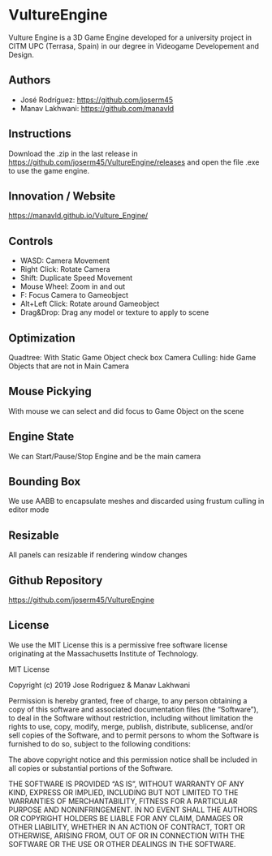 # VultureEngine

Vulture Engine is a 3D Game Engine developed for a university project in CITM UPC (Terrasa, Spain) in our degree in Videogame Developement and Design.


## Authors

* José Rodríguez: https://github.com/joserm45
* Manav Lakhwani: https://github.com/manavld

## Instructions

Download the .zip in the last release in https://github.com/joserm45/VultureEngine/releases and open the file .exe to use the game engine.

## Innovation / Website

https://manavld.github.io/Vulture_Engine/

## Controls

* WASD: Camera Movement
* Right Click: Rotate Camera
* Shift: Duplicate Speed Movement
* Mouse Wheel: Zoom in and out
* F: Focus Camera to Gameobject
* Alt+Left Click: Rotate around Gameobject
* Drag&Drop: Drag any model or texture to apply to scene

## Optimization

Quadtree: With Static Game Object check box
Camera Culling: hide Game Objects that are not in Main Camera

## Mouse Pickying

With mouse we can select and did focus to Game Object on the scene

## Engine State

We can Start/Pause/Stop Engine and be the main camera

## Bounding Box

We use AABB to encapsulate meshes and discarded using frustum culling in editor mode

## Resizable

All panels can resizable if rendering window changes

## Github Repository

https://github.com/joserm45/VultureEngine

## License

We use the MIT License this is a permissive free software license originating at the Massachusetts Institute of Technology.

MIT License

Copyright (c) 2019 Jose Rodriguez & Manav Lakhwani

Permission is hereby granted, free of charge, to any person obtaining a copy of this software and associated documentation files (the “Software”), to deal in the Software without restriction, including without limitation the rights to use, copy, modify, merge, publish, distribute, sublicense, and/or sell copies of the Software, and to permit persons to whom the Software is furnished to do so, subject to the following conditions:

The above copyright notice and this permission notice shall be included in all copies or substantial portions of the Software.

THE SOFTWARE IS PROVIDED “AS IS”, WITHOUT WARRANTY OF ANY KIND, EXPRESS OR IMPLIED, INCLUDING BUT NOT LIMITED TO THE WARRANTIES OF MERCHANTABILITY, FITNESS FOR A PARTICULAR PURPOSE AND NONINFRINGEMENT. IN NO EVENT SHALL THE AUTHORS OR COPYRIGHT HOLDERS BE LIABLE FOR ANY CLAIM, DAMAGES OR OTHER LIABILITY, WHETHER IN AN ACTION OF CONTRACT, TORT OR OTHERWISE, ARISING FROM, OUT OF OR IN CONNECTION WITH THE SOFTWARE OR THE USE OR OTHER DEALINGS IN THE SOFTWARE.

